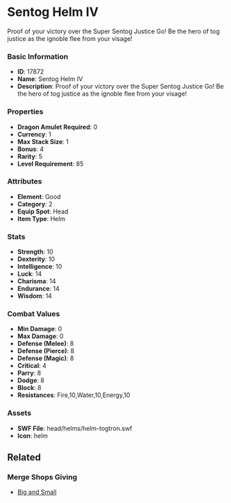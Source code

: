 # Sentog Helm IV

Proof of your victory over the Super Sentog Justice Go! Be the hero of tog justice as the ignoble flee from your visage!

### Basic Information

- **ID**: 17872
- **Name**: Sentog Helm IV
- **Description**: Proof of your victory over the Super Sentog Justice Go! Be the hero of tog justice as the ignoble flee from your visage!

### Properties

- **Dragon Amulet Required**: 0
- **Currency**: 1
- **Max Stack Size**: 1
- **Bonus**: 4
- **Rarity**: 5
- **Level Requirement**: 85

### Attributes

- **Element**: Good
- **Category**: 2
- **Equip Spot**: Head
- **Item Type**: Helm

### Stats

- **Strength**: 10
- **Dexterity**: 10
- **Intelligence**: 10
- **Luck**: 14
- **Charisma**: 14
- **Endurance**: 14
- **Wisdom**: 14

### Combat Values

- **Min Damage**: 0
- **Max Damage**: 0
- **Defense (Melee)**: 8
- **Defense (Pierce)**: 8
- **Defense (Magic)**: 8
- **Critical**: 4
- **Parry**: 8
- **Dodge**: 8
- **Block**: 8
- **Resistances**: Fire,10,Water,10,Energy,10

### Assets

- **SWF File**: head/helms/helm-togtron.swf
- **Icon**: helm

## Related

### Merge Shops Giving

- [Big and Small](../merge-shops/287-big-and-small.md)

